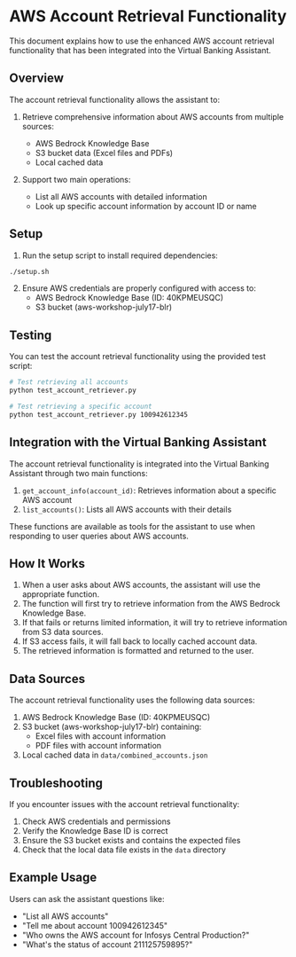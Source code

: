 # AWS Account Retrieval Functionality

This document explains how to use the enhanced AWS account retrieval functionality that has been integrated into the Virtual Banking Assistant.

## Overview

The account retrieval functionality allows the assistant to:

1. Retrieve comprehensive information about AWS accounts from multiple sources:
   - AWS Bedrock Knowledge Base
   - S3 bucket data (Excel files and PDFs)
   - Local cached data

2. Support two main operations:
   - List all AWS accounts with detailed information
   - Look up specific account information by account ID or name

## Setup

1. Run the setup script to install required dependencies:

```bash
./setup.sh
```

2. Ensure AWS credentials are properly configured with access to:
   - AWS Bedrock Knowledge Base (ID: 40KPMEUSQC)
   - S3 bucket (aws-workshop-july17-blr)

## Testing

You can test the account retrieval functionality using the provided test script:

```bash
# Test retrieving all accounts
python test_account_retriever.py

# Test retrieving a specific account
python test_account_retriever.py 100942612345
```

## Integration with the Virtual Banking Assistant

The account retrieval functionality is integrated into the Virtual Banking Assistant through two main functions:

1. `get_account_info(account_id)`: Retrieves information about a specific AWS account
2. `list_accounts()`: Lists all AWS accounts with their details

These functions are available as tools for the assistant to use when responding to user queries about AWS accounts.

## How It Works

1. When a user asks about AWS accounts, the assistant will use the appropriate function.
2. The function will first try to retrieve information from the AWS Bedrock Knowledge Base.
3. If that fails or returns limited information, it will try to retrieve information from S3 data sources.
4. If S3 access fails, it will fall back to locally cached account data.
5. The retrieved information is formatted and returned to the user.

## Data Sources

The account retrieval functionality uses the following data sources:

1. AWS Bedrock Knowledge Base (ID: 40KPMEUSQC)
2. S3 bucket (aws-workshop-july17-blr) containing:
   - Excel files with account information
   - PDF files with account information
3. Local cached data in `data/combined_accounts.json`

## Troubleshooting

If you encounter issues with the account retrieval functionality:

1. Check AWS credentials and permissions
2. Verify the Knowledge Base ID is correct
3. Ensure the S3 bucket exists and contains the expected files
4. Check that the local data file exists in the `data` directory

## Example Usage

Users can ask the assistant questions like:

- "List all AWS accounts"
- "Tell me about account 100942612345"
- "Who owns the AWS account for Infosys Central Production?"
- "What's the status of account 211125759895?"
